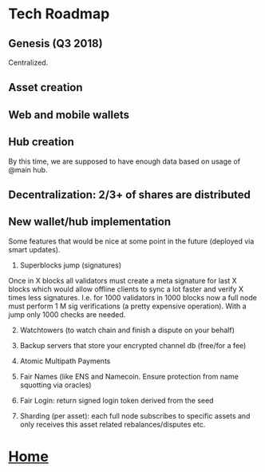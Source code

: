 # Tech Roadmap

## Genesis (Q3 2018)

Centralized.


## Asset creation


## Web and mobile wallets


## Hub creation

By this time, we are supposed to have enough data based on usage of @main hub.


## Decentralization: 2/3+ of shares are distributed



## New wallet/hub implementation






Some features that would be nice at some point in the future (deployed via smart updates).

1. Superblocks jump (signatures)

Once in X blocks all validators must create a meta signature for last X blocks which would allow offline clients to sync a lot faster and verify X times less signatures. I.e. for 1000 validators in 1000 blocks now a full node must perform 1 M sig verifications (a pretty expensive operation). With a jump only 1000 checks are needed.

2. Watchtowers (to watch chain and finish a dispute on your behalf)

3. Backup servers that store your encrypted channel db (free/for a fee)


4. Atomic Multipath Payments

5. Fair Names (like ENS and Namecoin. Ensure protection from name squotting via oracles)

6. Fair Login: return signed login token derived from the seed

7. Sharding (per asset): each full node subscribes to specific assets and only receives this asset related rebalances/disputes etc.

# [Home](/wiki/start.md)
